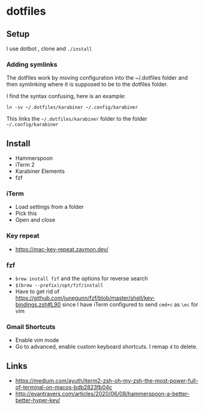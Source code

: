 # dotfiles

## Setup
I use dotbot , clone and `./install`

### Adding symlinks
The dotfiles work by moving configuration into the ~/.dotfiles folder
and then symlinking where it is supposed to be to the dotfiles folder.

I find the syntax confusing, here is an example:

```
ln -sv ~/.dotfiles/karabiner ~/.config/karabiner
```

This links the `~/.dotfiles/karabiner` folder to the folder `~/.config/karabiner`


## Install
- Hammerspoon
- iTerm 2
- Karabiner Elements
- fzf

### iTerm
* Load settings from a folder
* Pick this
* Open and close

### Key repeat
* https://mac-key-repeat.zaymon.dev/


### fzf
- `brew install fzf` and the options for reverse search
- `$(brew --prefix)/opt/fzf/install`
- Have to get rid of https://github.com/junegunn/fzf/blob/master/shell/key-bindings.zsh#L90 since I have iTerm configured to send `cmd+c` as `\ec` for vim

### Gmail Shortcuts
- Enable vim mode
- Go to advanced, enable custom keyboard shortcuts. I remap `d` to delete.

## Links
- https://medium.com/ayuth/iterm2-zsh-oh-my-zsh-the-most-power-full-of-terminal-on-macos-bdb2823fb04c
- http://evantravers.com/articles/2020/06/08/hammerspoon-a-better-better-hyper-key/
